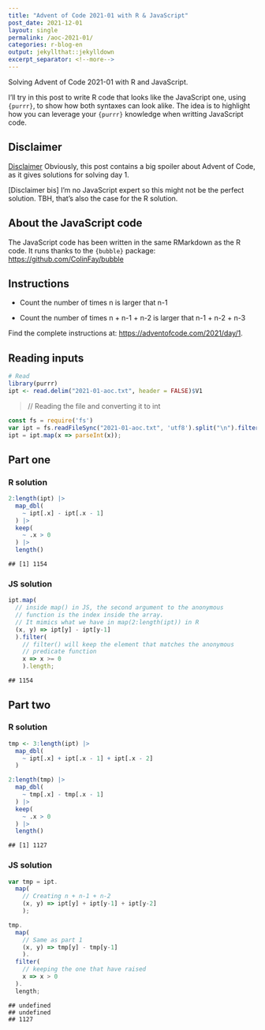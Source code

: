 ```yaml
---
title: "Advent of Code 2021-01 with R & JavaScript"
post_date: 2021-12-01
layout: single
permalink: /aoc-2021-01/
categories: r-blog-en
output: jekyllthat::jekylldown
excerpt_separator: <!--more-->
---
```


Solving Advent of Code 2021-01 with R and JavaScript.

I’ll try in this post to write R code that looks like the JavaScript
one, using `{purrr}`, to show how both syntaxes can look alike. The idea
is to highlight how you can leverage your `{purrr}` knowledge when
writting JavaScript code.

## Disclaimer

[Disclaimer](#disclaimer) Obviously, this post contains a big spoiler
about Advent of Code, as it gives solutions for solving day 1.

\[Disclaimer bis\] I’m no JavaScript expert so this might not be the
perfect solution. TBH, that’s also the case for the R solution.

## About the JavaScript code

The JavaScript code has been written in the same RMarkdown as the R
code. It runs thanks to the `{bubble}` package:
<https://github.com/ColinFay/bubble>

## Instructions

  - Count the number of times n is larger that n-1

  - Count the number of times n + n-1 + n-2 is larger that n-1 + n-2 +
    n-3

Find the complete instructions at:
<https://adventofcode.com/2021/day/1>.

## Reading inputs

``` r
# Read
library(purrr)
ipt <- read.delim("2021-01-aoc.txt", header = FALSE)$V1
```

> // Reading the file and converting it to int

``` javascript
const fs = require('fs')
var ipt = fs.readFileSync("2021-01-aoc.txt", 'utf8').split("\n").filter(x => x.length != 0);
ipt = ipt.map(x => parseInt(x));
```

## Part one

### R solution

``` r
2:length(ipt) |>
  map_dbl(
    ~ ipt[.x] - ipt[.x - 1]
  ) |>
  keep(
    ~ .x > 0
  ) |>
  length()
```

    ## [1] 1154

### JS solution

``` javascript
ipt.map( 
  // inside map() in JS, the second argument to the anonymous
  // function is the index inside the array. 
  // It mimics what we have in map(2:length(ipt)) in R 
  (x, y) => ipt[y] - ipt[y-1] 
  ).filter(
    // filter() will keep the element that matches the anonymous
    // predicate function
    x => x >= 0
    ).length;
```

    ## 1154

## Part two

### R solution

``` r
tmp <- 3:length(ipt) |>
  map_dbl(
    ~ ipt[.x] + ipt[.x - 1] + ipt[.x - 2]
  )

2:length(tmp) |>
  map_dbl(
    ~ tmp[.x] - tmp[.x - 1]
  ) |>
  keep(
    ~ .x > 0
  ) |>
  length()
```

    ## [1] 1127

### JS solution

``` javascript
var tmp = ipt.
  map( 
    // Creating n + n-1 + n-2
    (x, y) => ipt[y] + ipt[y-1] + ipt[y-2]
    );

tmp.
  map( 
    // Same as part 1
    (x, y) => tmp[y] - tmp[y-1] 
    ).
  filter(
    // keeping the one that have raised
    x => x > 0
  ).
  length;
```

    ## undefined
    ## undefined
    ## 1127
